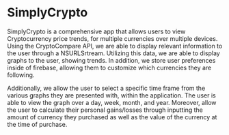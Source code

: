 # SimplyCrypto

SimplyCrypto is a comprehensive app that allows users to view Cryptocurrency price trends, for multiple currencies over 
multiple devices. Using the CryptoCompare API, we are able to display relevant information to the user through a NSURLSrtream. 
Utilizing this data, we are able to display graphs to the user, showing trends. In addition, we store user preferences inside 
of firebase, allowing them to customize which currencies they are following.

Additionally, we allow the user to select a specific time frame from the various graphs they are presented with, within 
the application. The user is able to view the graph over a day, week, month, and year. Moreover, allow the user to calculate 
their personal gains/losses through inputting the amount of currency they purchased as well as the value of the currency at 
the time of purchase. 
